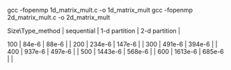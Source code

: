 gcc -fopenmp 1d_matrix_mult.c -o 1d_matrix_mult
gcc -fopenmp 2d_matrix_mult.c -o 2d_matrix_mult


Size\Type_method    | sequential | 1-d partition | 2-d partition |

100                 |  84e-6     |  88e-6        |               |
200                 |  234e-6    |  147e-6       |               |
300                 |  491e-6    |  394e-6       |               |
400                 |  937e-6    |  497e-6       |               |
500                 |  1443e-6   |  568e-6       |               |
600                 |  1613e-6   |  685e-6       |               |